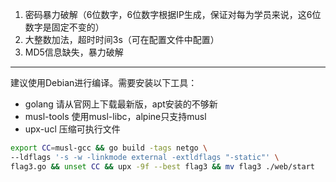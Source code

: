 
1. 密码暴力破解（6位数字，6位数字根据IP生成，保证对每为学员来说，这6位数字是固定不变的）
2. 大整数加法，超时时间3s（可在配置文件中配置）
3. MD5信息缺失，暴力破解

---

建议使用Debian进行编译。需要安装以下工具：

+ golang 请从官网上下载最新版，apt安装的不够新
+ musl-tools 使用musl-libc，alpine只支持musl
+ upx-ucl 压缩可执行文件

```bash
export CC=musl-gcc && go build -tags netgo \
--ldflags '-s -w -linkmode external -extldflags "-static"' \
flag3.go && unset CC && upx -9f --best flag3 && mv flag3 ./web/start 
```



